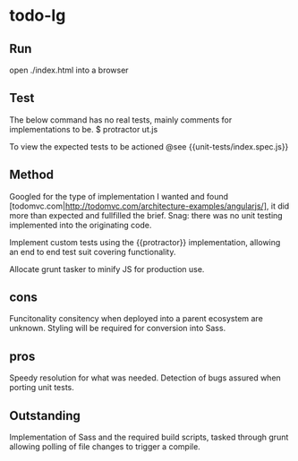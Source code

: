 todo-lg
=======

Run
---

open ./index.html into a browser

Test
----

The below command has no real tests, mainly comments for implementations to be.
	$ protractor ut.js

To view the expected tests to be actioned @see {{unit-tests/index.spec.js}}

Method
------

Googled for the type of implementation I wanted and found [todomvc.com|http://todomvc.com/architecture-examples/angularjs/], it did more than expected and fullfilled the brief.
Snag: there was no unit testing implemented into the originating code.

Implement custom tests using the {{protractor}} implementation, allowing an end to end test suit covering functionality.

Allocate grunt tasker to minify JS for production use.

cons
----

Funcitonality consitency when deployed into a parent ecosystem are unknown.
Styling will be required for conversion into Sass.

pros
----

Speedy resolution for what was needed.
Detection of bugs assured when porting unit tests.

Outstanding
-----------

Implementation of Sass and the required build scripts, tasked through grunt allowing polling of file changes to trigger a compile.
